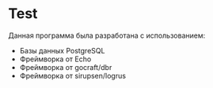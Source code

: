 # Test
Данная программа была разработана с использованием:
 - Базы данных PostgreSQL 
 - Фреймворка от Echo
 - Фреймворка от gocraft/dbr
 - Фреймворка от sirupsen/logrus

